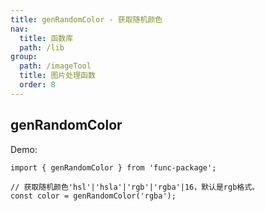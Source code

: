 ```yaml
---
title: genRandomColor - 获取随机颜色
nav:
  title: 函数库
  path: /lib
group:
  path: /imageTool
  title: 图片处理函数
  order: 8
---
```


## genRandomColor

Demo:

```tsx | pure
import { genRandomColor } from 'func-package';

// 获取随机颜色'hsl'|'hsla'|'rgb'|'rgba'|16，默认是rgb格式。
const color = genRandomColor('rgba');
```
